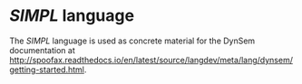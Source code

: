 # *SIMPL* language

The *SIMPL* language is used as concrete material for the DynSem documentation at http://spoofax.readthedocs.io/en/latest/source/langdev/meta/lang/dynsem/getting-started.html.
